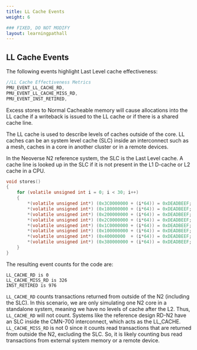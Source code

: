 ```yaml
---
title: LL Cache Events
weight: 6

### FIXED, DO NOT MODIFY
layout: learningpathall
---
```

## LL Cache Events
The following events highlight Last Level cache effectiveness:

```C
//LL Cache Effectiveness Metrics
PMU_EVENT_LL_CACHE_RD,
PMU_EVENT_LL_CACHE_MISS_RD,
PMU_EVENT_INST_RETIRED,
```

Excess stores to Normal Cacheable memory will cause allocations into the LL cache if a writeback is issued to the LL cache or if there is a shared cache line. 

The LL cache is used to describe levels of caches outside of the core. LL caches can be an system level cache (SLC) inside an interconnect such as a mesh, caches in a core in another cluster or in a remote devices. 

In the Neoverse N2 reference system, the SLC is the Last Level cache. A cache line is looked up in the SLC if it is not present in the L1 D-cache or L2 cache in a CPU.

```C
void stores()
{
    for (volatile unsigned int i = 0; i < 30; i++)
    {
        *(volatile unsigned int*) (0x3C0000000 + (i*64)) = 0xDEADBEEF;
        *(volatile unsigned int*) (0x180000000 + (i*64)) = 0xDEADBEEF;
        *(volatile unsigned int*) (0x200000000 + (i*64)) = 0xDEADBEEF;
        *(volatile unsigned int*) (0x2C0000000 + (i*64)) = 0xDEADBEEF;
        *(volatile unsigned int*) (0x1C0000000 + (i*64)) = 0xDEADBEEF;
        *(volatile unsigned int*) (0x100000000 + (i*64)) = 0xDEADBEEF;
        *(volatile unsigned int*) (0x40000000  + (i*64)) = 0xDEADBEEF;
        *(volatile unsigned int*) (0x380000000 + (i*64)) = 0xDEADBEEF;
    }
}
```

The resulting event counts for the code are:

```output 
LL_CACHE_RD is 0
LL_CACHE_MISS_RD is 326
INST_RETIRED is 976
```

`LL_CACHE_RD` counts transactions returned from outside of the N2 (including the SLC). In this scenario, we are only simulating one N2 core in a standalone system, meaning we have no levels of cache after the L2. Thus, `LL_CACHE_RD` will not count. Systems like the reference design RD-N2 have an SLC inside the CMN-700 interconnect, which acts as the LL_CACHE. `LL_CACHE_MISS_RD` is not 0 since it counts read transactions that are returned from outside the N2, excluding the SLC. So, it is likely counting bus read transactions from external system memory or a remote device.


